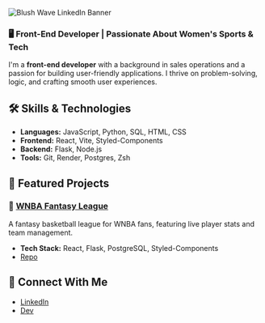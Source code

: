 
<!--
![Hi, I’m Kelsey!](https://github.com/user-attachments/assets/85509a2c-d0b9-47b4-a567-a8953a7c4a50)
-->

![Blush Wave LinkedIn Banner](https://github.com/user-attachments/assets/512e7b33-b661-45cd-816d-2deaa4f2c6af)




### 🖥️ Front-End Developer | Passionate About Women's Sports & Tech

I'm a **front-end developer** with a background in sales operations and a passion for building user-friendly applications. I thrive on problem-solving, logic, and crafting smooth user experiences.

<!---
## 🌎 Check Out My Work  
🚀 [My Portfolio](your-portfolio-link.com)  
--->

## 🛠️ Skills & Technologies  
- **Languages:** JavaScript, Python, SQL, HTML, CSS  
- **Frontend:** React, Vite, Styled-Components  
- **Backend:** Flask, Node.js  
- **Tools:** Git, Render, Postgres, Zsh  

## 📌 Featured Projects  

### 🏀 [WNBA Fantasy League](https://wnba-fantasy-league-1.onrender.com/)  
A fantasy basketball league for WNBA fans, featuring live player stats and team management.  
- **Tech Stack:** React, Flask, PostgreSQL, Styled-Components  
- [Repo](your-github-repo-link)  

<!---
### 🔍 [Women's Sports Watch Guide](your-live-project-link.com)  
Find out where to watch women's sports in your area! Uses location-based search for bars and streaming options.  
- **Tech Stack:** React, Flask, API integration  
- [Repo](your-github-repo-link)  

### 🎨 [Other Project Name](your-live-project-link.com)  
Brief description of your project.  
- **Tech Stack:** React, Flask, SQL  
- [Repo](your-github-repo-link)  
--->

## 🔗 Connect With Me  
- [LinkedIn]([your-linkedin-link](https://www.linkedin.com/in/kelsey-roche/))  
- [Dev]([your-hashnode-link](https://dev.to/kelseyroche))  
<!--
**kelseyroche/kelseyroche** is a ✨ _special_ ✨ repository because its `README.md` (this file) appears on your GitHub profile.

Here are some ideas to get you started:

- 🔭 I’m currently working on ...
- 🌱 I’m currently learning ...
- 👯 I’m looking to collaborate on ...
- 🤔 I’m looking for help with ...
- 💬 Ask me about ...
- 📫 How to reach me: ...
- 😄 Pronouns: ...
- ⚡ Fun fact: ...
-->
